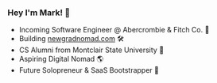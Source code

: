 ### Hey I'm Mark! 👋
- Incoming Software Engineer @ Abercrombie & Fitch Co. 💼
- Building [newgradnomad.com](https://newgradnomad.com) 🛠️
- CS Alumni from Montclair State University 🦅
- Aspiring Digital Nomad 🌎
- Future Solopreneur & SaaS Bootstrapper 🤑
